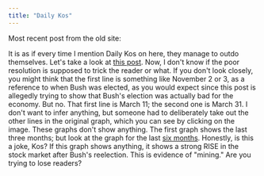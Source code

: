 ```yaml
---
title: "Daily Kos"
---
```

Most recent post from the old site:

  
It is as if every time I mention Daily Kos on here, they manage to outdo
themselves. Let's take a look at [this
post](http://www.dailykos.com/story/2005/4/14/131745/068). Now, I don't know
if the poor resolution is supposed to trick the reader or what. If you don't
look closely, you might think that the first line is something like November 2
or 3, as a reference to when Bush was elected, as you would expect since this
post is allegedly trying to show that Bush's election was actually bad for the
economy. But no. That first line is March 11; the second one is March 31. I
don't want to infer anything, but someone had to deliberately take out the
other lines in the original graph, which you can see by clicking on the image.
These graphs don't show anything. The first graph shows the last three months;
but look at the graph for the last [six
months](http://finance.yahoo.com/q/bc?s=%5EDJI&t=6m&l=on&z=m&q=l&c=).
Honestly, is this a joke, Kos? If this graph shows anything, it shows a strong
RISE in the stock market after Bush's reelection. This is evidence of
"mining." Are you trying to lose readers?

